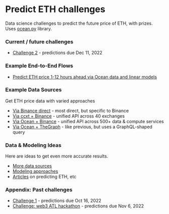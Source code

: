 # Predict ETH challenges

Data science challenges to predict the future price of ETH, with prizes. Uses [ocean.py](https://github.com/oceanprotocol/ocean.py) library.

### Current / future challenges
- [Challenge 2](challenges/main2.md) - predictions due Dec 11, 2022

### Example End-to-End Flows

- [Predict ETH price 1-12 hours ahead via Ocean data and linear models](examples/predict-eth-ocean-data-linear-models.md)

### Example Data Sources

Get ETH price data with varied approaches
- [Via Binance direct](examples/get-data-binance-direct.md) - most direct, but specific to Binance
- [Via ccxt + Binance](examples/get-data-ccxt-binance.md) - unified API across 40 exchanges
- [Via Ocean + Binance](examples/get-data-ocean-binance.md) - unified API across 500+ data & compute services
- [Via Ocean + TheGraph](examples/get-data-ocean-the-graph.md) - like previous, but uses a GraphQL-shaped query

### Data & Modeling Ideas

Here are ideas to get even more accurate results.

- [More data sources](ideas/data-sources.md)
- [Modeling approaches](ideas/modeling.md)
- [Articles](ideas/articles.md) on predicting ETH, etc

### Appendix: Past challenges

- [Challenge 1](challenges/main1.md) - predictions due Oct 16, 2022
- [Challenge: web3 ATL hackathon](challenges/hack1.md) - predictions due Nov 6, 2022
